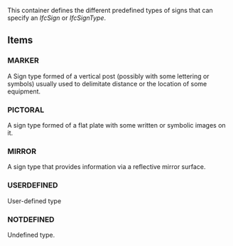 This container defines the different predefined types of signs that can specify an _IfcSign_ or _IfcSignType_.

<!-- end of short definition -->


## Items

### MARKER
A Sign type formed of a vertical post (possibly with some lettering or symbols) usually used to delimitate distance or the location of some equipment.

### PICTORAL
A sign type formed of a flat plate with some written or symbolic images on it.

### MIRROR
A sign type that provides information via a reflective mirror surface.

### USERDEFINED
User-defined type

### NOTDEFINED
Undefined type.
